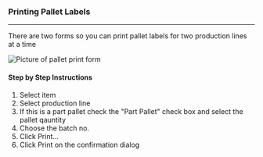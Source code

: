 ### Printing Pallet Labels
---
There are two forms so you can print pallet labels for two production lines at a time

 ![Picture of pallet print form](images/pallet_print.png)

#### Step by Step Instructions
1. Select item
2. Select production line
3. If this is a part pallet check the "Part Pallet" check box and select the pallet qauntity
1. Choose the batch no.
1. Click Print...
1. Click Print on the confirmation dialog